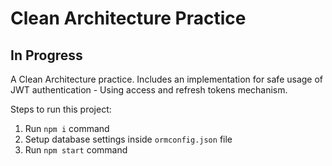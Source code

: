 #  Clean Architecture Practice

## In Progress

A Clean Architecture practice.
Includes an implementation for safe usage of JWT authentication - Using access and refresh tokens mechanism.

Steps to run this project:

1. Run `npm i` command
2. Setup database settings inside `ormconfig.json` file
3. Run `npm start` command
